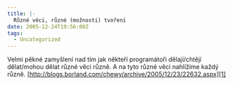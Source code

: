 ```yaml
---
title: |-
  Různé věci, různé (možnosti) tvoření
date: 2005-12-24T19:56:00Z
tags:
  - Uncategorized
---
```

Velmi pěkné zamyšlení nad tím jak někteří programátoři dělají/chtějí dělat/mohou dělat různé věci různě. A na tyto různé věci nahlížíme každý různě. [http://blogs.borland.com/chewy/archive/2005/12/23/22632.aspx][1]

[1]: http://blogs.borland.com/chewy/archive/2005/12/23/22632.aspx